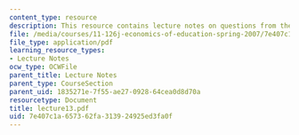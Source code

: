 ```yaml
---
content_type: resource
description: This resource contains lecture notes on questions from the last lecture.
file: /media/courses/11-126j-economics-of-education-spring-2007/7e407c1a657362fa313924925ed3fa0f_lecture13.pdf
file_type: application/pdf
learning_resource_types:
- Lecture Notes
ocw_type: OCWFile
parent_title: Lecture Notes
parent_type: CourseSection
parent_uid: 1835271e-7f55-ae27-0928-64cea0d8d70a
resourcetype: Document
title: lecture13.pdf
uid: 7e407c1a-6573-62fa-3139-24925ed3fa0f
---
```

